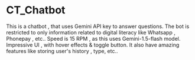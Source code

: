 # CT_Chatbot
This is a chatbot , that uses Gemini API key to answer questions. The bot is restricted to only information related to digital literacy like Whatsapp , Phonepay , etc.. Speed is 15 RPM , as this uses Gemini-1.5-flash model. Impressive UI , with hover effects &amp; toggle button. It also have amazing features like storing user's history , type, etc..
